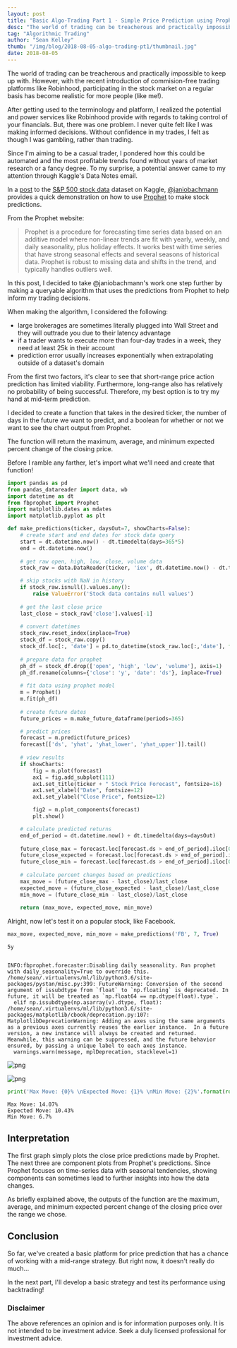 ```yaml
---
layout: post
title: "Basic Algo-Trading Part 1 - Simple Price Prediction using Prophet"
desc: "The world of trading can be treacherous and practically impossible to keep up with. However, with the recent introduction of commision-free trading platforms like Robinhood, participating in the stock market on a regular basis has become realistic for more people (like me!). After getting used to the terminology and platform, I realized the potential and power services like Robinhood provide with regards to taking control of your financials. But, there was one problem. I never quite felt like I was making informed decisions. Without confidence in my trades, I felt as though I was gambling, rather than trading."
tag: "Algorithmic Trading"
author: "Sean Kelley"
thumb: "/img/blog/2018-08-05-algo-trading-pt1/thumbnail.jpg"
date: 2018-08-05
---
```


The world of trading can be treacherous and practically impossible to keep up with. However, with the recent introduction of commision-free trading platforms like Robinhood, participating in the stock market on a regular basis has become realistic for more people (like me!). 

After getting used to the terminology and platform, I realized the potential and power services like Robinhood provide with regards to taking control of your financials. But, there was one problem. I never quite felt like I was making informed decisions. Without confidence in my trades, I felt as though I was gambling, rather than trading.

Since I'm aiming to be a casual trader, I pondered how this could be automated and the most profitable trends found without years of market research or a fancy degree. To my surprise, a potential answer came to my attention through Kaggle's Data Notes email.

In a [post](https://www.kaggle.com/janiobachmann/s-p-500-simple-forecasting-with-prophet) to the [S&P 500 stock data](https://www.kaggle.com/camnugent/sandp500) dataset on Kaggle, [@janiobachmann](https://www.kaggle.com/janiobachmann) provides a quick demonstration on how to use [Prophet](https://facebook.github.io/prophet/) to make stock predictions.

From the Prophet website:
> Prophet is a procedure for forecasting time series data based on an additive model where non-linear trends are fit with yearly, weekly, and daily seasonality, plus holiday effects. It works best with time series that have strong seasonal effects and several seasons of historical data. Prophet is robust to missing data and shifts in the trend, and typically handles outliers well.

In this post, I decided to take @janiobachmann's work one step further by making a queryable algorithm that uses the predictions from Prophet to help inform my trading decisions.

When making the algorithm, I considered the following:
- large brokerages are sometimes literally plugged into Wall Street and they will outtrade you due to their latency advantage
- if a trader wants to execute more than four-day trades in a week, they need at least 25k in their account
- prediction error usually increases exponentially when extrapolating outside of a dataset's domain

From the first two factors, it's clear to see that short-range price action prediction has limited viability. Furthermore, long-range also has relatively no probability of being successful. Therefore, my best option is to try my hand at mid-term prediction.

I decided to create a function that takes in the desired ticker, the number of days in the future we want to predict, and a boolean for whether or not we want to see the chart output from Prophet.

The function will return the maximum, average, and minimum expected percent change of the closing price.

Before I ramble any farther, let's import what we'll need and create that function!


```python
import pandas as pd
from pandas_datareader import data, wb
import datetime as dt
from fbprophet import Prophet
import matplotlib.dates as mdates
import matplotlib.pyplot as plt

def make_predictions(ticker, daysOut=7, showCharts=False):
    # create start and end dates for stock data query
    start = dt.datetime.now() - dt.timedelta(days=365*5)
    end = dt.datetime.now()
    
    # get raw open, high, low, close, volume data
    stock_raw = data.DataReader(ticker, 'iex', dt.datetime.now() - dt.timedelta(days=365*5), dt.datetime.now())

    # skip stocks with NaN in history
    if stock_raw.isnull().values.any():
        raise ValueError('Stock data contains null values')
    
    # get the last close price
    last_close = stock_raw['close'].values[-1]
        
    # convert datetimes
    stock_raw.reset_index(inplace=True)
    stock_df = stock_raw.copy()
    stock_df.loc[:, 'date'] = pd.to_datetime(stock_raw.loc[:,'date'], format="%Y-%m-%d")
        
    # prepare data for prophet
    ph_df = stock_df.drop(['open', 'high', 'low', 'volume'], axis=1)
    ph_df.rename(columns={'close': 'y', 'date': 'ds'}, inplace=True)
    
    # fit data using prophet model
    m = Prophet()
    m.fit(ph_df)
    
    # create future dates
    future_prices = m.make_future_dataframe(periods=365)

    # predict prices
    forecast = m.predict(future_prices)
    forecast[['ds', 'yhat', 'yhat_lower', 'yhat_upper']].tail()
    
    # view results
    if showCharts:
        fig = m.plot(forecast)
        ax1 = fig.add_subplot(111)
        ax1.set_title(ticker + " Stock Price Forecast", fontsize=16)
        ax1.set_xlabel("Date", fontsize=12)
        ax1.set_ylabel("Close Price", fontsize=12)

        fig2 = m.plot_components(forecast)
        plt.show()

    # calculate predicted returns
    end_of_period = dt.datetime.now() + dt.timedelta(days=daysOut)
    
    future_close_max = forecast.loc[forecast.ds > end_of_period].iloc[0].yhat_upper
    future_close_expected = forecast.loc[forecast.ds > end_of_period].iloc[0].yhat
    future_close_min = forecast.loc[forecast.ds > end_of_period].iloc[0].yhat_lower
    
    # calculate percent changes based on predictions
    max_move = (future_close_max - last_close)/last_close
    expected_move = (future_close_expected - last_close)/last_close
    min_move = (future_close_min - last_close)/last_close
        
    return (max_move, expected_move, min_move)
```

Alright, now let's test it on a popular stock, like Facebook.


```python
max_move, expected_move, min_move = make_predictions('FB', 7, True)
```

    5y


    INFO:fbprophet.forecaster:Disabling daily seasonality. Run prophet with daily_seasonality=True to override this.
    /home/sean/.virtualenvs/ml/lib/python3.6/site-packages/pystan/misc.py:399: FutureWarning: Conversion of the second argument of issubdtype from `float` to `np.floating` is deprecated. In future, it will be treated as `np.float64 == np.dtype(float).type`.
      elif np.issubdtype(np.asarray(v).dtype, float):
    /home/sean/.virtualenvs/ml/lib/python3.6/site-packages/matplotlib/cbook/deprecation.py:107: MatplotlibDeprecationWarning: Adding an axes using the same arguments as a previous axes currently reuses the earlier instance.  In a future version, a new instance will always be created and returned.  Meanwhile, this warning can be suppressed, and the future behavior ensured, by passing a unique label to each axes instance.
      warnings.warn(message, mplDeprecation, stacklevel=1)



![png](/img/blog/2018-08-05-algo-trading-pt1/output_3_2.png)



![png](/img/blog/2018-08-05-algo-trading-pt1/output_3_3.png)



```python
print('Max Move: {0}% \nExpected Move: {1}% \nMin Move: {2}%'.format(round(max_move*100, 2), round(expected_move*100, 2), round(min_move*100, 2)))
```

    Max Move: 14.07% 
    Expected Move: 10.43% 
    Min Move: 6.7%


## Interpretation

The first graph simply plots the close price predictions made by Prophet. The next three are component plots from Prophet's predictions. Since Prophet focuses on time-series data with seasonal tendencies, showing components can sometimes lead to further insights into how the data changes.

As briefly explained above, the outputs of the function are the maximum, average, and minimum expected percent change of the closing price over the range we chose.

## Conclusion

So far, we've created a basic platform for price prediction that has a chance of working with a mid-range strategy. But right now, it doesn't really do much...

In the next part, I'll develop a basic strategy and test its performance using backtrading!

### Disclaimer

The above references an opinion and is for information purposes only.  It is not intended to be investment advice.  Seek a duly licensed professional for investment advice.
